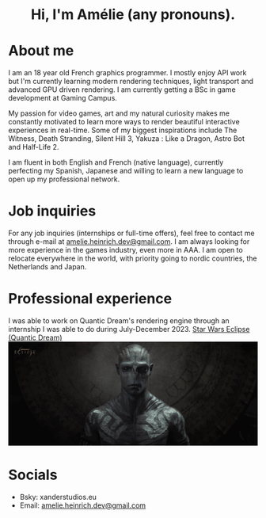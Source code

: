 <h1 align="center">Hi, I'm Amélie (any pronouns).</h1>

# About me

I am an 18 year old French graphics programmer. I mostly enjoy API work but I'm currently learning modern rendering techniques, light transport and advanced GPU driven rendering.
I am currently getting a BSc in game development at Gaming Campus.

My passion for video games, art and my natural curiosity makes me constantly motivated to learn more ways to render beautiful interactive experiences in real-time.
Some of my biggest inspirations include The Witness, Death Stranding, Silent Hill 3, Yakuza : Like a Dragon, Astro Bot and Half-Life 2.

I am fluent in both English and French (native language), currently perfecting my Spanish, Japanese and willing to learn a new language to open up my professional network.

# Job inquiries

For any job inquiries (internships or full-time offers), feel free to contact me through e-mail at amelie.heinrich.dev@gmail.com. I am always looking for more experience in the games industry, even more in AAA. I am open to relocate everywhere in the world, with priority going to nordic countries, the Netherlands and Japan.

# Professional experience

I was able to work on Quantic Dream's rendering engine through an internship I was able to do during July-December 2023.
[Star Wars Eclipse (Quantic Dream)](https://www.starwarseclipse.com)
![Screenshot](images/star-wars-eclipse-22-drummer-face-38763223_8df3eced.jpeg)

# Socials
- Bsky: xanderstudios.eu
- Email: amelie.heinrich.dev@gmail.com

